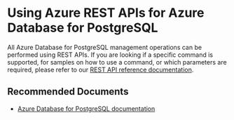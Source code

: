 <properties
	pageTitle="Design, Development, and APIs for PostgreSQL - REST"
	description="Design, Development, and APIs for PostgreSQL - REST"
	service="microsoft.dbforpostgresql"
	resource="servers"
	authors="jan-eng"
    ms.author="janeng"
	displayOrder="14"
	selfHelpType="resource"
	supportTopicIds="32640017"
	resourceTags="servers, databases"
	productPesIds="16222"
	cloudEnvironments="public"
	articleId="fabef761-b7cf-4410-ae24-d72edd0bd0f7"
/>

# Using Azure REST APIs for Azure Database for PostgreSQL

All Azure Database for PostgreSQL management operations can be performed using REST APIs. If you are looking if a specific command is supported, for samples on how to use a command, or which parameters are required, please refer to our [REST API reference documentation](https://docs.microsoft.com/rest/api/postgresql/).

## **Recommended Documents**

* [Azure Database for PostgreSQL documentation](https://docs.microsoft.com/azure/postgresql/)
